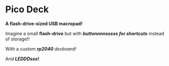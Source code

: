 # Pico Deck

**A flash-drive-sized USB macropad!**  

Imagine a small **flash-drive** but with *__buttonnnnsssss for shortcuts__* instead of storage!!

With a _custom **rp2040** devboard!_

And _**LEDDDsss!**_

